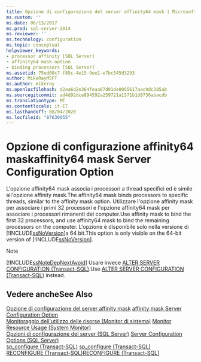 ```yaml
---
title: Opzione di configurazione del server affinity64 mask | Microsoft Docs
ms.custom: ''
ms.date: 06/13/2017
ms.prod: sql-server-2014
ms.reviewer: ''
ms.technology: configuration
ms.topic: conceptual
helpviewer_keywords:
- processor affinity [SQL Server]
- affinity64 mask option
- binding processors [SQL Server]
ms.assetid: 75ed08c7-f85c-4e15-9ee1-e7bc545d3293
author: MikeRayMSFT
ms.author: mikeray
ms.openlocfilehash: d2ea6d2e364feaa67d91de0055617aac9dc285ab
ms.sourcegitcommit: ad4d92dce894592a259721a1571b1d8736abacdb
ms.translationtype: MT
ms.contentlocale: it-IT
ms.lasthandoff: 08/04/2020
ms.locfileid: "87630055"
---
```

# <a name="affinity64-mask-server-configuration-option"></a><span data-ttu-id="f9130-102">Opzione di configurazione affinity64 mask</span><span class="sxs-lookup"><span data-stu-id="f9130-102">affinity64 mask Server Configuration Option</span></span>
  <span data-ttu-id="f9130-103">L'opzione affinity64 mask associa i processori a thread specifici ed è simile all'opzione affinity mask.</span><span class="sxs-lookup"><span data-stu-id="f9130-103">The affinity64 mask binds processors to specific threads, similar to the affinity mask option.</span></span> <span data-ttu-id="f9130-104">Utilizzare l'opzione affinity mask per associare i primi 32 processori e l'opzione affinity64 mask per associare i processori rimanenti del computer.</span><span class="sxs-lookup"><span data-stu-id="f9130-104">Use affinity mask to bind the first 32 processors, and use affinity64 mask to bind the remaining processors on the computer.</span></span> <span data-ttu-id="f9130-105">L'opzione è disponibile solo nella versione di [!INCLUDE[ssNoVersion](../../includes/ssnoversion-md.md)]a 64 bit.</span><span class="sxs-lookup"><span data-stu-id="f9130-105">This option is only visible on the 64-bit version of [!INCLUDE[ssNoVersion](../../includes/ssnoversion-md.md)].</span></span>  
  
> [!NOTE]  
>  [!INCLUDE[ssNoteDepNextAvoid](../../includes/ssnotedepnextavoid-md.md)] <span data-ttu-id="f9130-106">Usare invece [ALTER SERVER CONFIGURATION &#40;Transact-SQL&#41;](/sql/t-sql/statements/alter-server-configuration-transact-sql).</span><span class="sxs-lookup"><span data-stu-id="f9130-106">Use [ALTER SERVER CONFIGURATION &#40;Transact-SQL&#41;](/sql/t-sql/statements/alter-server-configuration-transact-sql) instead.</span></span>  
  
## <a name="see-also"></a><span data-ttu-id="f9130-107">Vedere anche</span><span class="sxs-lookup"><span data-stu-id="f9130-107">See Also</span></span>  
 <span data-ttu-id="f9130-108">[Opzione di configurazione del server affinity mask](affinity-mask-server-configuration-option.md) </span><span class="sxs-lookup"><span data-stu-id="f9130-108">[affinity mask Server Configuration Option](affinity-mask-server-configuration-option.md) </span></span>  
 <span data-ttu-id="f9130-109">[Monitoraggio dell'utilizzo delle risorse &#40;Monitor di sistema&#41;](../../relational-databases/performance-monitor/monitor-resource-usage-system-monitor.md) </span><span class="sxs-lookup"><span data-stu-id="f9130-109">[Monitor Resource Usage &#40;System Monitor&#41;](../../relational-databases/performance-monitor/monitor-resource-usage-system-monitor.md) </span></span>  
 <span data-ttu-id="f9130-110">[Opzioni di configurazione del server &#40;SQL Server&#41;](server-configuration-options-sql-server.md) </span><span class="sxs-lookup"><span data-stu-id="f9130-110">[Server Configuration Options &#40;SQL Server&#41;](server-configuration-options-sql-server.md) </span></span>  
 <span data-ttu-id="f9130-111">[sp_configure &#40;Transact-SQL&#41;](/sql/relational-databases/system-stored-procedures/sp-configure-transact-sql) </span><span class="sxs-lookup"><span data-stu-id="f9130-111">[sp_configure &#40;Transact-SQL&#41;](/sql/relational-databases/system-stored-procedures/sp-configure-transact-sql) </span></span>  
 [<span data-ttu-id="f9130-112">RECONFIGURE &#40;Transact-SQL&#41;</span><span class="sxs-lookup"><span data-stu-id="f9130-112">RECONFIGURE &#40;Transact-SQL&#41;</span></span>](/sql/t-sql/language-elements/reconfigure-transact-sql)  
  
  
